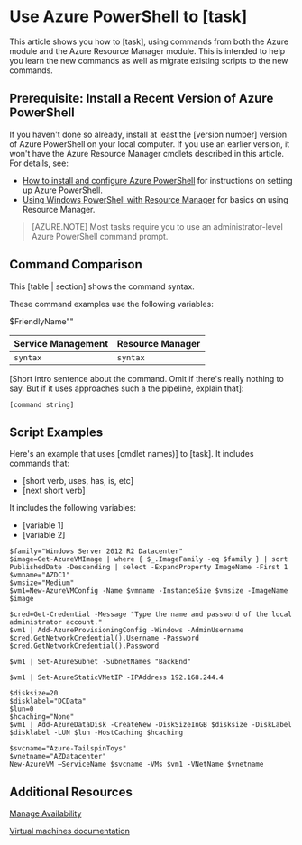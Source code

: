 <!--save a copy of this file to your local repo. It's important that you follow the naming conventions by starting with the service name, and use lowercase only for the file name. See "file-names-and-locations.md" under the "contributor-guide" folder in your repo.

Info to help you use the template are enclosed in the Markdown comments using the caret, hyphen, dash syntax. Delete these from your file.

Text not wrapped in comment syntax is intended to be used as is, or with updates enclosed in [  ]. Add the info and delete the bracket. 

Pay attention to spacing and indents. They affect formatting. 

--> 

<!--replace this with Properties and Tags sections. These are required sections. See "article-metadata.md" in under the "contributor-guide" folder in your repo. Attributes in each section can be placed on separate lines to make them easier to read and check-->

# Use Azure PowerShell to [task]

This article shows you how to [task], using commands from both the Azure module and the Azure Resource Manager module. This is intended to help you learn the new commands as well as migrate existing scripts to the new commands.

## Prerequisite: Install a Recent Version of Azure PowerShell

If you haven't done so already, install at least the [version number] version of Azure PowerShell on your local computer. If you use an earlier version, it won't have the Azure Resource Manager cmdlets described in this article. For details, see:
 
- [How to install and configure Azure PowerShell](install-configure-powershell.md) for instructions on setting up Azure PowerShell.
- [Using Windows PowerShell with Resource Manager](powershell-azure-resource-manager.md) for basics on using Resource Manager.

> [AZURE.NOTE] Most tasks require you to use an administrator-level Azure PowerShell command prompt.

## Command Comparison

This [table | section] shows the command syntax.

<!--[optional image - to use an image in this article, add a folder with the same name as the article file name without extension, inside the Media folder of the repo. Use only this folder to store the images. Don't attempt to use a common folder to share images you want to use in more than 1 file.]
Then, use the following syntax to add a reference to the image in your article:
![](./media/name-of-file-without-extension/image-name-no-spaces.png)
-->

<!--if a command string uses variables, define the variables first, using the  following construction. In some cases the variable is straightforward and doesn't need much explanation. But parameters such as location and size can benefit from brief explanation or listing all accepted values:--> 

These command examples use the following variables:

$FriendlyName"<Describe value>"

<!-- if it makes more sense to present this in a table, use this. Otherwise, delete. The table won't render until it's in Github or published to Sandbox.-->

Service Management | Resource Manager
---|----
`syntax` | `syntax`


<!--if it makes more sense to present this one command block after the other instead of a table, use this. Otherwise, delete-->
  
[Short intro sentence about the command. Omit if there's really nothing to say. But if it uses approaches such a the pipeline, explain that]:

	[command string]

## Script Examples

Here's an example that uses [cmdlet names)] to [task]. It includes commands that:

- [short verb, uses, has, is, etc]
- [next short verb] 

<!--include this statement if it uses variables that weren't introduced earlier--> It includes the following variables:

- [variable 1]
- [variable 2]

<!--This shows you how a recent example was presented as well as how it was formatted. Preceding each line with one tab or four spaces to format in a code block-->

	$family="Windows Server 2012 R2 Datacenter"
	$image=Get-AzureVMImage | where { $_.ImageFamily -eq $family } | sort PublishedDate -Descending | select -ExpandProperty ImageName -First 1
	$vmname="AZDC1"
	$vmsize="Medium"
	$vm1=New-AzureVMConfig -Name $vmname -InstanceSize $vmsize -ImageName $image
	
	$cred=Get-Credential -Message "Type the name and password of the local administrator account."
	$vm1 | Add-AzureProvisioningConfig -Windows -AdminUsername $cred.GetNetworkCredential().Username -Password $cred.GetNetworkCredential().Password
	
	$vm1 | Set-AzureSubnet -SubnetNames "BackEnd"
	
	$vm1 | Set-AzureStaticVNetIP -IPAddress 192.168.244.4
	
	$disksize=20
	$disklabel="DCData"
	$lun=0
	$hcaching="None"
	$vm1 | Add-AzureDataDisk -CreateNew -DiskSizeInGB $disksize -DiskLabel $disklabel -LUN $lun -HostCaching $hcaching
	
	$svcname="Azure-TailspinToys"
	$vnetname="AZDatacenter"
	New-AzureVM –ServiceName $svcname -VMs $vm1 -VNetName $vnetname


## Additional Resources
<!--At a minimum, include a link back to the migration task list article. Use the formats shown below. See create-links-markdown.md for more info -->
<!--use this format for links to other articles, such as the migration task list. -->
[Manage Availability](virtual-machines-windows-manage-availability.md)

<!--To link to an ACOM page outside the /documentation/ subdomain (such as a pricing page, SLA page or anything else that is not a documentation article), use an absolute URL, but omit the locale:

    [link text](http://azure.microsoft.com/pricing/details/virtual-machines/)-->

<!--use this for URLs outside of ACOM. Be sure to locale, and if you're linking to the Azure library on MSDN, include the '/azure/' part of the URL-->
[Virtual machines documentation](https://msdn.microsoft.com/library/azure/jj156003.aspx)

